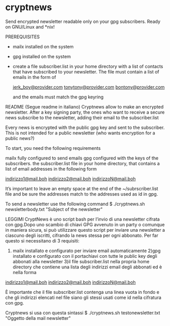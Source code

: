 cryptnews
=========

Send encrypted newsletter readable only on your gpg subscribers. Ready on GNU/Linux and *nix!

PREREQUISITES
* mailx installed on the system
* gpg installed on the system
* create a file subscriber.list in your home directory
  with a list of contacts that have subscribed to your newsletter.
  The file must contain a list of emails in the form of
  
    jerk_boy@provider.com
    tonytony@provider.com
    bontony@provider.com
  
  and the emails must match the gpg keyring
  
  
README (Segue readme in italiano)
Cryptnews allow to make an encrypted newsletter.
After a key signing party, the ones who want to receive a secure news
subscribe to the newsletter, adding their email to the subscriber.list

Every news is encrypted with the public gpg key and sent to the subscriber.
This is not intended for a public newsletter (who wants encryption for a
public news?)

To start, you need the following requirements

mailx fully configured to send emails
gpg configured with the keys of the subscribers.
the subscriber.list file in your home directory, that contains a list of email addresses in the following form

indirizzo1@mail.boh
indirizzo2@mail.boh
indirizzoN@mail.boh

It’s important to leave an empty space at the end of the ~/subrscriber.list file and be sure the addresses match to the addresses used as id in gpg.

To send a newsletter use the following command
$ ./cryptnews.sh newsletterbody.txt "Subject of the newsletter"

LEGGIMI
CryptNews è uno script bash per l’invio di una newsletter cifrata con gpg.Dopo uno scambio di chiavi GPG avvenuto in un party o comunque in maniera sicura, si può utilizzare questo script per inviare una newsletter a ciascuno degli iscritti, cifrando la news stessa per ogni abbonato.
Per far questo si necessitano di 3 requisiti:
1) mailx installato e configurato per inviare email automaticamente
2)gpg installato e configurato con il portachiavi con tutte le public key degli abbonati alla newsletter
3)il file subscriber.list nella propria home directory che contiene una lista degli indirizzi email degli abbonati ed è nella forma

indirizzo1@mail.boh
indirizzo2@mail.boh
indirizzoN@mail.boh

È importante che il file subscriber.list contenga una linea vuota in fondo e che  gli indirizzi elencati nel file siano gli stessi usati come id nella cifratura con gpg.

Cryptnews si usa con questa sintassi
$ ./cryptnews.sh testonewsletter.txt "Oggetto della mail newsletter"

